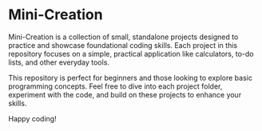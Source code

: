 # **Mini-Creation**

Mini-Creation is a collection of small, standalone projects designed to practice and showcase foundational coding skills. Each project in this repository focuses on a simple, practical application like calculators, to-do lists, and other everyday tools.

This repository is perfect for beginners and those looking to explore basic programming concepts. Feel free to dive into each project folder, experiment with the code, and build on these projects to enhance your skills.

Happy coding!
